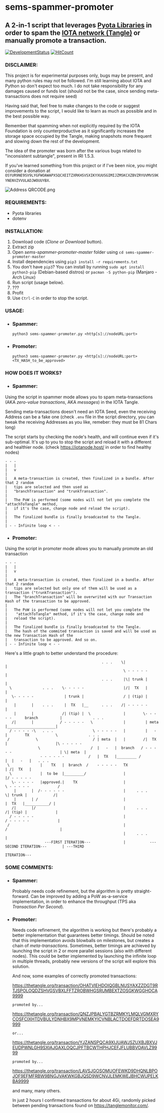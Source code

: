 # sems-spammer-promoter

## A 2-in-1 script that leverages [Pyota Libraries](https://github.com/iotaledger/iota.lib.py) in order to spam the [IOTA network (Tangle)](http://tangle.glumb.de/) or manually promote a transaction.

[![DevelopmentStatus](https://img.shields.io/badge/Development-Paused-yellow.svg)](https://img.shields.io/badge/Development-Paused-yellow.svg)
[![HitCount](http://hits.dwyl.io/Mrcuve0/IOTA-sems-spammer-promoter.svg)](http://hits.dwyl.io/Mrcuve0/IOTA-sems-spammer-promoter)

### DISCLAIMER:
This project is for experimental purposes only, bugs may be present, and many python rules may not be followed. I'm still learning about IOTA and Python so don't expect too much.
I do not take responsibility for any damages caused or funds lost (should not be the case, since sending meta-transactions does not require seed)

Having said that, feel free to make changes to the code or suggest improvements to the script, I would like to learn as much as possible and in the best possible way.

Remember that spamming when not explicitly required by the IOTA Foundation is only counterproductive as it significantly increases the storage space occupied by the Tangle, making snapshots more frequent and slowing down the rest of the development.

The idea of the promoter was born after the various bugs related to "inconsistent subtangle", present in IRI 1.5.3.

If you've learned something from this project or if I've been nice, you might consider a donation at ```OSYUR9NE9SV9LYGFWOAWAPXSQCXEITZXRKHSVSXIKYXUUSGIMIJZMSKCXZBVZRYUVMVS9KYNENVZVVULADJWOUUYBX```.

![Address QRCODE.png](https://github.com/Mrcuve0/sems-spammer-promoter/blob/master/Address%20QRCODE.png)

### REQUIREMENTS:   
* Pyota libraries
* dotenv

### INSTALLATION:

1. Download code (*Clone or Download* button).
2. Extract zip
3. Open *sems-spammer-promoter-master* folder using ```cd sems-spammer-promoter-master```
4. Install dependencies using ```pip3 install -r requirements.txt```
5. You don't have ```pip3```? You can install by running ```sudo apt install python3-pip``` (Debian-based distros) or ```pacman -S python-pip``` (Manjaro - Arch Linux)
6. Run script (usage below).
7. ???
8. Profit
9. Use ```Ctrl-C``` in order to stop the script.
### USAGE:
* ### Spammer:

    ```python3 sems-spammer-promoter.py <http[s]://nodeURL:port>```

* ### Promoter:
    ```python3 sems-spammer-promoter.py <http[s]://nodeURL:port> <TX_HASH_to_be_approved>```

### HOW DOES IT WORKS?

* ### Spammer:
Using the script in spammer mode allows you to spam meta-transactions (AKA *zero-value transactions*, AKA *messages*) in the IOTA Tangle. 

Sending meta-transactions doesn't need an IOTA Seed, even the receiving Address can be a fake one (check ```.env``` file in the script directory, you can tweak the receiving Addresses as you like, remeber: they must be 81 Chars long)

The script starts by checking the node's health, and will continue even if it's sub-optimal. It's up to you to stop the script and reload it with a different and healthier node. (check https://iotanode.host/ in order to find healthy nodes)
```
- - -
|   |
|   v
|   
|   A meta-transaction is created, then finalized in a bundle. After that 2 random 
|   tips are selected and then used as
|   "branchTransaction" and "trunkTransaction".
|
|   The PoW is performed (some nodes will not let you complete the "attachToTangle" method, 
|   if it's the case, change node and reload the script).
|   
|   The finalized bundle is finally broadcasted to the Tangle.
|
| - - Infinite loop < - -
```

* ### Promoter:
Using the script in promoter mode allows you to manually promote an old transaction


```
- - -
|   |
|   v
|   
|   A meta-transaction is created, then finalized in a bundle. After that 2 random 
|   tips are selected but only one of them will be used as a transaction ("trunkTransaction").
|   The "branchTransaction" will be overwrited with our Transaction Hash of the transaction to be approved.
|
|   The PoW is performed (some nodes will not let you complete the 
|    "attachToTangle" method, if it's the case, change node and
|   reload the script).
|   
|   The finalized bundle is finally broadcasted to the Tangle.
|   The hash of the commited transaction is saved and will be used as the new Transaction Hash of the 
|   transaction to be approved. And so on.
| - - Infinite loop < - -
```

Here's a little graph to better understand the procedure:

```                      
                                            . . .    \|                                        |
                                                      \ - - - - -                              |
                                            . . .     |\| trunk |                              |
  \              . . .    \- - - - -                  |/|  TX   |                              |
   \- - - - -              | trunk |                  / | (tip) |                              |
    |       |    . . .     |  TX   |__      . . .    /| - - - - -                              |
    |       |             /| (tip) |  \               |        \- - - - -      branch          |              . . . 
   /|       |            / - - - - -   \              |         | meta  |______________________|
  / - - - - -\   . . .                  \ - - - - -   |         |   -   |        TX            \              . . .
 /            \                         / | meta  |   |        /|  TX   |                      |\ - - - - -
               \                       /  |   -   |  branch   / - - - - -                      | \| meta  |
                - - - - - -           /   |  TX   |_________ /                                 |  |   -   |   . . . 
 \              |    TX   |  branch  /    - - - - -   TX                                       | /|  TX   |
  \             |  to be  |_________/                 |                                        |/ - - - - -
   \- - - - -   |approved.|    TX                     |                \ - - - - -             /
    |       |  /- - - - - -                           |     . . .       \| trunk |            /|
    |       | /                                       |                  |  TX   |___________/ |
   /|       |/                                        |     . . .       /| (tip) |             |
  / - - - - -                                         |                / - - - - -             |
 /                                                    |               /                        |
                                                      |     . . .                              |
                  ---FIRST ITERATION---               |           ---SECOND ITERATION---       | ---THIRD 
                                                                                                  ITERATION---
```                                                                                        

### SOME COMMENTS:

* ### Spammer:
    Probably needs code refinement, but the algorithm is pretty straight-forward.
    Can be improved by adding a PoW as-a-service implementation, in order to enhance the throughput (TPS aka *Transaction Per Second*).

* ### Promoter:
    Needs code refinement, the algorithm is working but there's probably a better implementation that guarantees better timings. Should be noted that this implementation avoids blowballs on milestones, but creates a chain of *meta-transactions*.
    Sometimes, better timings are achieved by launching the script in 2 or more parallel sessions (also with different nodes). This could be better implemented by launching the infinite loop in multiple threads, probably new versions of the script will explore this solution.

    And now, some examples of correctly promoted transactions:

    https://thetangle.org/transaction/OHATVIEHDOIQGBLNUSYAXZZDGT9RTJSPOLOQDZSHVGSVBXLFFTZROBWHGSRUMBEXTZOSGKWGGHOCA9999
    
    ```promoted by... ```
    
    https://thetangle.org/transaction/QNZJPBALYGTBZRMKYLMQLVGMXRYCOSFCIXHTDVBULYDNHBX9MPVNEMKYICVNBLACTDOEFDRTDOSEA9999

    ```or...```

    https://thetangle.org/transaction/YJZANSPQCA9XIJUAWJSZUXBJBXVJEUDPWNLGH9SXIAJGAXLOQCJPFTBCWTHPHJCEFJFLUBBVOAVLZ9999

    ```promoted by... ```

    https://thetangle.org/transaction/LAVSJGOSOMUOFEWKD9DHQNLBPOJOF9EFMFRBW9BNGJVAKWKGBJQSD9WCNVJLEMKWEJBHCWUPELKBA9999

    and many, many others. 
    
    In just 2 hours I confirmed transactions for about 4Gi, randomly picked between pending transactions found on https://tanglemonitor.com/.